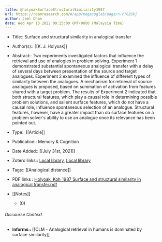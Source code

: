```yaml
---
title: @holyoakSurfaceStructuralSimilarity1987
url: https://roamresearch.com/#/app/megacoglab/page/n-rT6ZGkj
author: Joel Chan
date: Wed Apr 13 2022 09:25:09 GMT+0800 (Malaysia Time)
---
```


- Title:: Surface and structural similarity in analogical transfer
- Author(s):: [[K. J. Holyoak]]
- Abstract:: Two experiments investigated factors that influence the retrieval and use of analogies in problem solving. Experiment 1 demonstrated substantial spontaneous analogical transfer with a delay of several days between presentation of the source and target analogues. Experiment 2 examined the influence of different types of similarity between the analogues. A mechanism for retrieval of source analogues is proposed, based on summation of activation from features shared with a target problem. The results of Experiment 2 indicated that both structural features, which play a causal role in determining possible problem solutions, and salient surface features, which do not have a causal role, influence spontaneous selection of an analogue. Structural features, however, have a greater impact than do surface features on a problem solver's ability to use an analogue once its relevance has been pointed out.
- Type:: [[Article]]
- Publication:: Memory & Cognition
- Date Added:: [[July 31st, 2021]]
- Zotero links:: [Local library](zotero://select/groups/2451508/items/J2V59UZG), [Local library](https://www.zotero.org/groups/2451508/items/J2V59UZG)
- Tags:: [[Analogical distance]]
- PDF links : [Holyoak_Koh_1987_Surface and structural similarity in analogical transfer.pdf](zotero://open-pdf/groups/2451508/items/BAXTJN3N)
- [[Notes]]

    - (0)

###### Discourse Context

- **Informs::** [[CLM - Analogical retrieval in humans is dominated by surface similarity]]
